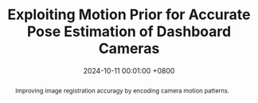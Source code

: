 ---
title:          Exploiting Motion Prior for Accurate Pose Estimation of Dashboard Cameras
date:           2024-10-11 00:01:00 +0800
selected:       false
pub:            "RA-L"
pub_date:       "2024"
pub_last:       "Image Registration"
abstract: >-
  Improving image registration accuragy by encoding camera motion patterns.
  
cover:          assets/images/covers/motionpattern.png
authors:
  - Yipeng Lu
  - Yifan Zhao
  - Haiping Wang
  - Zhiwei Ruan
  - Yuan Liu
  - Zhen Dong
  - Bisheng Yang
links:
  Paper: https://arxiv.org/pdf/2409.18673
---